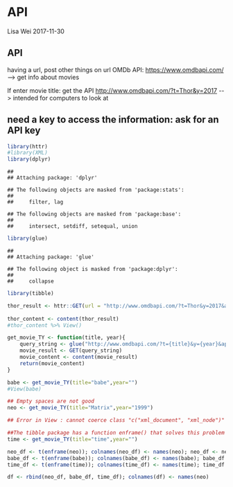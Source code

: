 API
================
Lisa Wei
2017-11-30

API
---

having a url, post other things on url OMDb API: <https://www.omdbapi.com/> --&gt; get info about movies

If enter movie title: get the API <http://www.omdbapi.com/?t=Thor&y=2017> --&gt; intended for computers to look at

need a key to access the information: ask for an API key
--------------------------------------------------------

``` r
library(httr)
#library(XML)
library(dplyr)
```

    ## 
    ## Attaching package: 'dplyr'

    ## The following objects are masked from 'package:stats':
    ## 
    ##     filter, lag

    ## The following objects are masked from 'package:base':
    ## 
    ##     intersect, setdiff, setequal, union

``` r
library(glue)
```

    ## 
    ## Attaching package: 'glue'

    ## The following object is masked from 'package:dplyr':
    ## 
    ##     collapse

``` r
library(tibble)
```

``` r
thor_result <- httr::GET(url = "http://www.omdbapi.com/?t=Thor&y=2017&apikey=df5f9e85")
 
thor_content <- content(thor_result)
#thor_content %>% View()
```

``` r
get_movie_TY <- function(title, year){
    query_string <- glue("http://www.omdbapi.com/?t={title}&y={year}&apikey=df5f9e85")
    movie_result <- GET(query_string)
    movie_content <- content(movie_result)
    return(movie_content)
}
```

``` r
babe <- get_movie_TY(title="babe",year="")
#View(babe)

## Empty spaces are not good
neo <- get_movie_TY(title="Matrix",year="1999")

## Error in View : cannot coerce class "c("xml_document", "xml_node")" to a data.frame

##The tibble package has a function enframe() that solves this problem by coercing nested list objects to nested tibble ("tidy" data frame) objects.
time <- get_movie_TY(title="time",year="")

neo_df <- t(enframe(neo)); colnames(neo_df) <- names(neo); neo_df <- neo_df[-which(rownames(neo_df)=="name"),]
babe_df <- t(enframe(babe)); colnames(babe_df) <- names(babe); babe_df <- babe_df[-which(rownames(babe_df)=="name"),]
time_df <- t(enframe(time)); colnames(time_df) <- names(time); time_df <- time_df[-which(rownames(time_df)=="name"),]

df <- rbind(neo_df, babe_df, time_df); colnames(df) <- names(neo)
```
